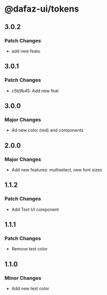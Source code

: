 # @dafaz-ui/tokens

## 3.0.2

### Patch Changes

- add new featu

## 3.0.1

### Patch Changes

- c5b9b45: Add new feat

## 3.0.0

### Major Changes

- Ad new color (red) and components

## 2.0.0

### Major Changes

- Add new features: multiselect, new font sizes

## 1.1.2

### Patch Changes

- Add Text UI component

## 1.1.1

### Patch Changes

- Remove test color

## 1.1.0

### Minor Changes

- Add new test color
